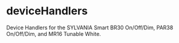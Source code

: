 # deviceHandlers
Device Handlers for the SYLVANIA Smart BR30 On/Off/Dim, PAR38 On/Off/Dim, and MR16 Tunable White.
